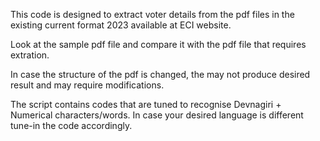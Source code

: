 This code is designed to extract voter details from the pdf files in the existing current format 2023 available at ECI website.

Look at the sample pdf file and compare it with the pdf file that requires extration.

In case the structure of the pdf is changed, the may not produce desired result and may require modifications.

The script contains codes that are tuned to recognise Devnagiri + Numerical characters/words. In case your desired language is different tune-in the code accordingly.
